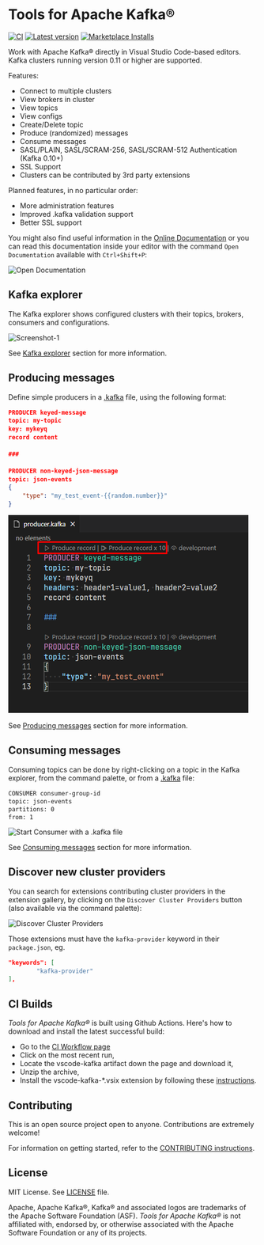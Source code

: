 # Tools for Apache Kafka®

[![CI](https://img.shields.io/github/actions/workflow/status/jlandersen/vscode-kafka/ci.yml?branch=master)](https://github.com/jlandersen/vscode-kafka/actions?query=workflow%3ACI+branch%3Amaster)
[![Latest version](https://img.shields.io/visual-studio-marketplace/v/jeppeandersen.vscode-kafka?color=brightgreen)](https://marketplace.visualstudio.com/items?itemName=jeppeandersen.vscode-kafka)
[![Marketplace Installs](https://img.shields.io/visual-studio-marketplace/i/jeppeandersen.vscode-kafka?logo=Installs)](https://marketplace.visualstudio.com/items?itemName=jeppeandersen.vscode-kafka)

Work with Apache Kafka® directly in Visual Studio Code-based editors. Kafka clusters running version 0.11 or higher are supported.

Features:
- Connect to multiple clusters
- View brokers in cluster
- View topics
- View configs
- Create/Delete topic
- Produce (randomized) messages
- Consume messages
- SASL/PLAIN, SASL/SCRAM-256, SASL/SCRAM-512 Authentication (Kafka 0.10+)
- SSL Support
- Clusters can be contributed by 3rd party extensions

Planned features, in no particular order:
- More administration features
- Improved .kafka validation support
- Better SSL support

You might also find useful information in the [Online Documentation](https://github.com/jlandersen/vscode-kafka/blob/master/docs/README.md)
or you can read this documentation inside your editor with the command `Open Documentation` available with `Ctrl+Shift+P`:

![Open Documentation](docs/assets/open-doc-cmd.png)

## Kafka explorer

The Kafka explorer shows configured clusters with their topics, brokers, consumers and configurations.

![Screenshot-1](docs/assets/kafka-explorer.png)

See [Kafka explorer](https://github.com/jlandersen/vscode-kafka/blob/master/docs/Explorer.md) section for more information.

## Producing messages

Define simple producers in a [.kafka](https://github.com/jlandersen/vscode-kafka/blob/master/docs/KafkaFile.md#kafkafile) file, using the following format:

```json
PRODUCER keyed-message
topic: my-topic
key: mykeyq
record content

###

PRODUCER non-keyed-json-message
topic: json-events
{
    "type": "my_test_event-{{random.number}}"
}
```

![Producers](docs/assets/kafka-file-producers.png)

See [Producing messages](https://github.com/jlandersen/vscode-kafka/blob/master/docs/Producing.md) section for more information.

## Consuming messages

Consuming topics can be done by right-clicking on a topic in the Kafka explorer, from the command palette, or from a [.kafka](https://github.com/jlandersen/vscode-kafka/blob/master/docs/KafkaFile.md#kafkafile) file:

```
CONSUMER consumer-group-id
topic: json-events
partitions: 0
from: 1
```

![Start Consumer with a .kafka file](docs/assets/start-consumer-from-kafkafile.png)

See [Consuming messages](https://github.com/jlandersen/vscode-kafka/blob/master/docs/Consuming.md) section for more information.

## Discover new cluster providers

You can search for extensions contributing cluster providers in the extension gallery, by clicking on the `Discover Cluster Providers` button (also available via the command palette):

![Discover Cluster Providers](docs/assets/kafka-explorer-discover-providers.png)

Those extensions must have the `kafka-provider` keyword in their `package.json`, eg.
```json
"keywords": [
		"kafka-provider"
],
```

## CI Builds

_Tools for Apache Kafka®_ is built using Github Actions. Here's how to download and install the latest successful build:
- Go to the [CI Workflow page](https://github.com/jlandersen/vscode-kafka/actions?query=workflow%3ACI+is%3Asuccess+branch%3Amaster)
- Click on the most recent run,
- Locate the vscode-kafka artifact down the page and download it,
- Unzip the archive,
- Install the vscode-kafka-*.vsix extension by following these [instructions](https://code.visualstudio.com/docs/editor/extension-gallery#_install-from-a-vsix).

## Contributing

This is an open source project open to anyone. Contributions are extremely welcome!

For information on getting started, refer to the [CONTRIBUTING instructions](CONTRIBUTING.md).
## License
MIT License. See [LICENSE](LICENSE) file.

Apache, Apache Kafka®, Kafka® and associated logos are trademarks of the Apache Software Foundation (ASF). _Tools for Apache Kafka®_ is not affiliated with, endorsed by, or otherwise associated with the Apache Software Foundation or any of its projects.
